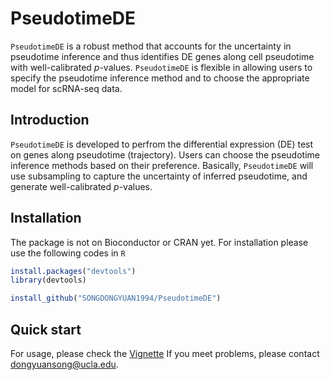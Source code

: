 # PseudotimeDE
`PseudotimeDE` is a robust method that accounts for the uncertainty in pseudotime inference and thus identifies DE genes along cell pseudotime with well-calibrated *p*-values. `PseudotimeDE` is flexible in allowing users to specify the pseudotime inference method and to choose the appropriate model for scRNA-seq data.

Introduction
------------
`PseudotimeDE` is developed to perfrom the differential expression (DE) test on genes along pseudotime (trajectory). Users can choose the pseudotime inference methods based on their preference. Basically, `PseudotimeDE` will use subsampling to capture the uncertainty of inferred pseudotime, and generate well-calibrated *p*-values.

Installation
------------

The package is not on Bioconductor or CRAN yet. For installation please use the following codes in `R`

``` r
install.packages("devtools")
library(devtools)

install_github("SONGDONGYUAN1994/PseudotimeDE")
```

Quick start
-----------

For usage, please check the [Vignette](https://github.com/SONGDONGYUAN1994/PseudotimeDE/blob/master/vignettes/quickstart.Rmd)
If you meet problems, please contact <dongyuansong@ucla.edu>. 

